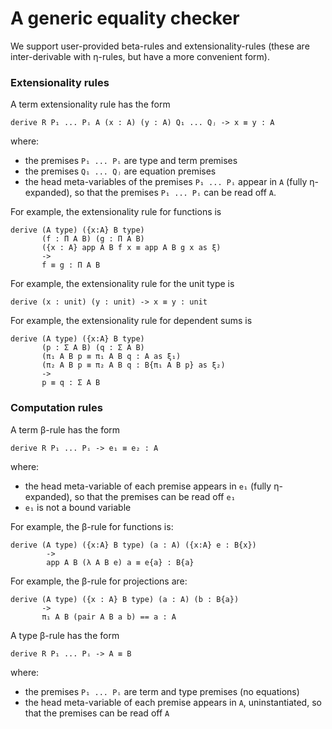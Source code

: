 # A generic equality checker

We support user-provided beta-rules and extensionality-rules (these are inter-derivable with η-rules, but have a more convenient form).

### Extensionality rules

A term extensionality rule has the form

    derive R P₁ ... Pᵢ A (x : A) (y : A) Q₁ ... Qⱼ -> x ≡ y : A

where:

* the premises `P₁ ... Pᵢ` are type and term premises
* the premises `Q₁ ... Qⱼ` are equation premises
* the head meta-variables of the premises `P₁ ... Pᵢ` appear in `A` (fully η-expanded), so that the premises `P₁ ... Pᵢ` can be read off `A`.

For example, the extensionality rule for functions is

    derive (A type) ({x:A} B type)
           (f : Π A B) (g : Π A B)
           ({x : A} app A B f x ≡ app A B g x as ξ)
           ->
           f ≡ g : Π A B

For example, the extensionality rule for the unit type is

    derive (x : unit) (y : unit) -> x ≡ y : unit

For example, the extensionality rule for dependent sums is

    derive (A type) ({x:A} B type)
           (p : Σ A B) (q : Σ A B)
           (π₁ A B p ≡ π₁ A B q : A as ξ₁)
           (π₂ A B p ≡ π₂ A B q : B{π₁ A B p} as ξ₂)
           ->
           p ≡ q : Σ A B


### Computation rules

A term β-rule has the form

    derive R P₁ ... Pᵢ -> e₁ ≡ e₂ : A

where:

* the head meta-variable of each premise appears in `e₁` (fully η-expanded), so that the premises can be read off `e₁`
* `e₁` is not a bound variable

For example, the β-rule for functions is:

    derive (A type) ({x:A} B type) (a : A) ({x:A} e : B{x})
            ->
            app A B (λ A B e) a ≡ e{a} : B{a}

For example, the β-rule for projections are:

    derive (A type) ({x : A} B type) (a : A) (b : B{a})
           ->
           π₁ A B (pair A B a b) == a : A

A type β-rule has the form

    derive R P₁ ... Pᵢ -> A ≡ B

where:

* the premises `P₁ ... Pᵢ` are term and type premises (no equations)
* the head meta-variable of each premise appears in `A`, uninstantiated, so that
  the premises can be read off `A`

